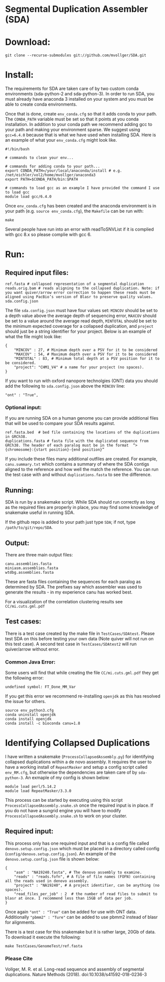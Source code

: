 # Segmental Duplication Assembler (SDA)


# Download: #
```
git clone --recurse-submodules git://github.com/mvollger/SDA.git
```

# Install: #
The requirements for SDA are taken care of by two custom conda environments (sda-python-2 and sda-python-3). In order to run SDA, you must already have anaconda 3 installed on your system and you must be able to create conda environments. 

Once that is done, create `env_conda.cfg` so that it adds conda to your path. The `CONDA_PATH` variable must be set so that it points at you conda installation. 
In addition to your conda path we recommend adding gcc to your path and making your environment sparse.
We suggest using `gcc=6.4.0` because that is what we have used when installing SDA. 
Here is an example of what your `env_conda.cfg` might look like.
```
#!/bin/bash

# commands to clean your env...

# commands for adding conda to your path...  
export CONDA_PATH=/your/local/anaconda/install # e.g. /net/eichler/vol2/home/mvollger/anaconda3
export PATH=$CONDA_PATH/bin:$PATH

# commands to load gcc as an example I have provided the command I use to load gcc 
module load gcc/6.4.0

```

Once `env_conda.cfg` has been created and the anaconda environment is in your path (e.g. `source env_conda.cfg`), the `Makefile` can be run with:
```
make
```
Several people have run into an error with readToSNVList if it is complied with gcc 8.x so please complie with gcc 6. 




# Run: #

## Required input files: ## 
```
ref.fasta # collapsed representation of a segmental duplication
reads.orig.bam # reads aligning to the collapsed duplication. Note: if you want quiver/arrow error correction to happen these reads must be aligned using PacBio’s version of Blasr to preserve quality values. 
sda.config.json
```
The file `sda.config.json` must have four values set:
`MINCOV` should be set to a depth value above the average depth of sequencing error, `MAXCOV` should be set to a value around the average read depth, `MINTOTAL` should be set to the minimum expected coverage for a collapsed duplication, and `project` should just be a string identifier for your project. 
Below is an example of what the file might look like:
```
{
	"MINCOV" : 27, # Minimum depth over a PSV for it to be considered
	"MAXCOV" : 54, # Maximum depth over a PSV for it to be considered
	"MINTOTAL" : 83, # Minimum total depth at a PSV position for it to be considered. 
	"project": "CHM1_V4" # a name for your project (no spaces).
}
```
If you want to run with oxford nanopore technolgies (ONT) data you should add the following to `sda.config.json` above the `MINCOV` line: 
```
"ont" : "True",
```


### Optional input: ### 
If you are running SDA on a human genome you can provide additional files that will be used to compare your SDA results against. 
```
ref.fasta.bed  # bed file containing the locations of the duplications in GRCh38.
duplications.fasta # fasta file with the duplicated sequence from GRCh38. The header of each paralog must be in the format  “>{chromosome}:{start position}-{end position}”
```
If you include these files many additional outfiles are created. For example, `canu.summary.txt` which contains a summary of where the SDA contigs aligned to the reference and how well the match the reference. You can run the test case with and without `duplications.fasta` to see the difference. 


## Running: ##

SDA is run by a snakemake script. While SDA should run correctly as long as the required files are properly in place, you may find some knowledge of snakemake useful in running SDA.  

If the github repo is added to your path just type `SDA`; if not, type `/path/to/git/repo/SDA`.


## Output: ##
There are three main output files:
```
canu.assemblies.fasta
miniasm.assemblies.fasta
wtdbg.assemblies.fasta
```
These are fasta files containing the sequences for each paralog as determined by SDA. The prefixes say which assembler was used to generate the results - in my experience canu has worked best.

For a visualization of the correlation clustering results see `CC/mi.cuts.gml.pdf`

## Test cases: ##
There is a test case created by the make file in `TestCases/SDAtest`. Please test SDA on this before testing your own data (Note quiver will not run on this test case). 
A second test case in `TestCases/SDAtest2` will run quiver/arrow without error. 



### Common Java Error: ###
Some users will find that while creating the file `CC/mi.cuts.gml.pdf` they get the following error:
```
undefined symbol: FT_Done_MM_Var 
```
If you get this error we recommend re-installing `openjdk` as this has resolved the issue for others. 
```
source env_python3.cfg 
conda uninstall openjdk
conda install openjdk
conda install -c bioconda canu=1.8
```




# Identifying Collapsed Duplications #

I have written a snakemake (`ProcessCollapsedAssembly.py`) for identifying collapsed duplications within a de novo assembly. 
It requires the user to have a working install of `RepeatMasker` and setup a config script called `env_RM.cfg`, but otherwise the dependencies are taken care of by `sda-python-3`. An exmaple of my config is shown below:
```
module load perl/5.14.2
module load RepeatMasker/3.3.0
```
This process can be started by executing using this script `ProcessCollapsedAssembly.snake.sh` once the required input is in place. 
If you do not have a sungrid engine you will have to modify `ProcessCollapsedAssembly.snake.sh` to work on your cluster. 


## Required input: ##
This process only has one required input and that is a config file called `denovo.setup.config.json` which must be placed in a directory called config (`config/denovo.setup.config.json`).  An example of the `denovo.setup.config.json` file is shown below:
```
{	
	"asm" : "NA19240.fasta", # The denovo assembly to examine.
	"reads" : "reads.fofn", # A file of file names (FOFN) containing all the reads used in denovo assembly.
	"project" : "NA19240", # A project identifier, can be anything (no spaces). 
    "read_files_per_job" : 2  # the number of read files to submit to blasr at once. I recommend less than 15GB of data per job.
}
```
Once again `"ont" : "True"` can be added for use with ONT data. 
Additionally `"pbmm2" : "Ture"` can be added to use pbmm2 instead of blasr for alignments. 

There is a test case for this snakemake but it is rather large, 20Gb of data. To download it execute the following:
```
make TestCases/GenomeTest/ref.fasta
```

### Please Cite ###
Vollger, M. R. et al. Long-read sequence and assembly of segmental duplications. Nature Methods (2018). doi:10.1038/s41592-018-0236-3


